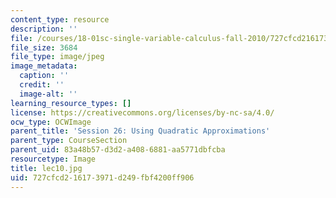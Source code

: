 ```yaml
---
content_type: resource
description: ''
file: /courses/18-01sc-single-variable-calculus-fall-2010/727cfcd216173971d249fbf4200ff906_lec10.jpg
file_size: 3684
file_type: image/jpeg
image_metadata:
  caption: ''
  credit: ''
  image-alt: ''
learning_resource_types: []
license: https://creativecommons.org/licenses/by-nc-sa/4.0/
ocw_type: OCWImage
parent_title: 'Session 26: Using Quadratic Approximations'
parent_type: CourseSection
parent_uid: 83a48b57-d3d2-a408-6881-aa5771dbfcba
resourcetype: Image
title: lec10.jpg
uid: 727cfcd2-1617-3971-d249-fbf4200ff906
---
```

